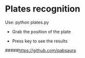 # Plates recognition
Use: python plates.py  


- Grab the position of the plate  


- Press key to see the results


#####https://github.com/pabsaura